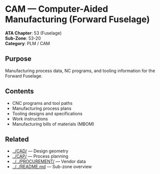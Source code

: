 # CAM — Computer-Aided Manufacturing (Forward Fuselage)

**ATA Chapter**: 53 (Fuselage)  
**Sub-Zone**: 53-20  
**Category**: PLM / CAM

## Purpose

Manufacturing process data, NC programs, and tooling information for the Forward Fuselage.

## Contents

- CNC programs and tool paths
- Manufacturing process plans
- Tooling designs and specifications
- Work instructions
- Manufacturing bills of materials (MBOM)

## Related

- [../CAD/](../CAD/) — Design geometry
- [../CAP/](../CAP/) — Process planning
- [../../PROCUREMENT/](../../PROCUREMENT/) — Vendor data
- [../../README.md](../../README.md) — Sub-zone overview
